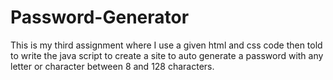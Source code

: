 # Password-Generator
This is my third assignment where I use a given html and css code then told to write the java script to create a site to auto generate a password with any letter or character between 8 and 128 characters.
